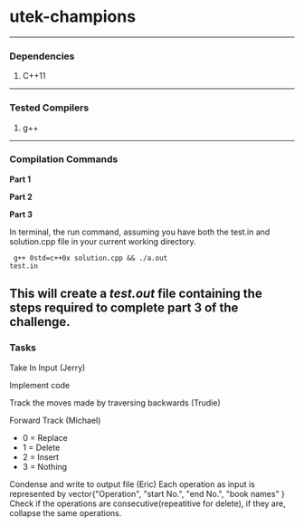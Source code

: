# utek-champions
---
### Dependencies

1. C++11 
---
### Tested Compilers

1. g++
---
### Compilation Commands

**Part 1**

**Part 2**

**Part 3**

In terminal, the run command, assuming you have both the test.in and solution.cpp file in your current working directory.

<code> g++ 0std=c++0x solution.cpp && ./a.out test.in</code>

This will create a *test.out* file containing the steps required to complete part 3 of the challenge.
---
### Tasks

Take In Input (Jerry)

Implement code

Track the moves made by traversing backwards (Trudie)

Forward Track (Michael)

 - 0 = Replace
 - 1 = Delete
 - 2 = Insert
 - 3 = Nothing

Condense and write to output file (Eric)
Each operation as input is represented by vector{"Operation", "start No.", "end No.", "book names" }
Check if the operations are consecutive(repeatitive for delete), if they are, collapse the same operations. 

